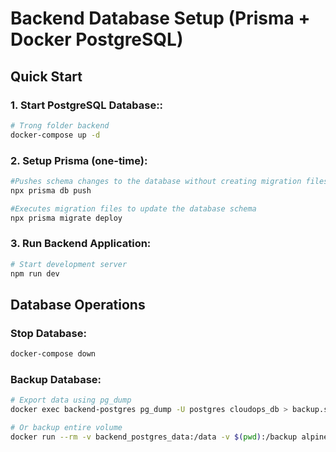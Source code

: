 # Backend Database Setup (Prisma + Docker PostgreSQL)

## Quick Start

### 1. Start PostgreSQL Database::
```bash
# Trong folder backend
docker-compose up -d

```

### 2. Setup Prisma (one-time):
```bash
#Pushes schema changes to the database without creating migration files
npx prisma db push

#Executes migration files to update the database schema
npx prisma migrate deploy
```

### 3. Run Backend Application:
```bash
# Start development server
npm run dev
```

## Database Operations

### Stop Database:
```bash
docker-compose down
```

### Backup Database:
```bash
# Export data using pg_dump
docker exec backend-postgres pg_dump -U postgres cloudops_db > backup.sql

# Or backup entire volume
docker run --rm -v backend_postgres_data:/data -v $(pwd):/backup alpine tar czf /backup/postgres_backup.tar.gz -C /data .
```

